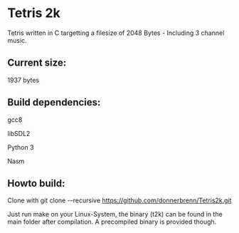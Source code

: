 # Tetris 2k

Tetris written in C targetting a filesize of 2048 Bytes - Including 3 channel music.


## Current size: 

1937 bytes

## Build dependencies:

gcc8

libSDL2

Python 3

Nasm

## Howto build:
Clone with 
git clone --recursive https://github.com/donnerbrenn/Tetris2k.git

Just run make on your Linux-System, the binary (t2k) can be found in the main folder after compilation. A precompiled binary is provided though.
